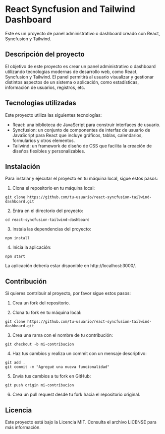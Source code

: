 # React Syncfusion and Tailwind Dashboard

Este es un proyecto de panel administrativo o dashboard creado con React, Syncfusion y Tailwind.

## Descripción del proyecto

El objetivo de este proyecto es crear un panel administrativo o dashboard utilizando tecnologías modernas de desarrollo web, como React, Syncfusion y Tailwind. El panel permitirá al usuario visualizar y gestionar distintos aspectos de un sistema o aplicación, como estadísticas, información de usuarios, registros, etc.

## Tecnologías utilizadas

Este proyecto utiliza las siguientes tecnologías:

- React: una biblioteca de JavaScript para construir interfaces de usuario.
- Syncfusion: un conjunto de componentes de interfaz de usuario de JavaScript para React que incluye gráficos, tablas, calendarios, formularios y otros elementos.
- Tailwind: un framework de diseño de CSS que facilita la creación de diseños flexibles y personalizables.

## Instalación

Para instalar y ejecutar el proyecto en tu máquina local, sigue estos pasos:

1. Clona el repositorio en tu máquina local:

```
git clone https://github.com/tu-usuario/react-syncfusion-tailwind-dashboard.git
```

2. Entra en el directorio del proyecto:

```
cd react-syncfusion-tailwind-dashboard
```

3. Instala las dependencias del proyecto:

```
npm install
```

4. Inicia la aplicación:

```
npm start
```

La aplicación debería estar disponible en http://localhost:3000/.

## Contribución

Si quieres contribuir al proyecto, por favor sigue estos pasos:

1. Crea un fork del repositorio.

2. Clona tu fork en tu máquina local:

```
git clone https://github.com/tu-usuario/react-syncfusion-tailwind-dashboard.git
```

3. Crea una rama con el nombre de tu contribución:

```
git checkout -b mi-contribucion
```

4. Haz tus cambios y realiza un commit con un mensaje descriptivo:

```
git add .
git commit -m "Agregué una nueva funcionalidad"
```

5. Envía tus cambios a tu fork en GitHub:

```
git push origin mi-contribucion
```

6. Crea un pull request desde tu fork hacia el repositorio original.

## Licencia

Este proyecto está bajo la Licencia MIT. Consulta el archivo LICENSE para más información.